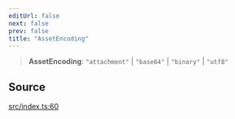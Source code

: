 ```yaml
---
editUrl: false
next: false
prev: false
title: "AssetEncoding"
---
```


> **AssetEncoding**: `"attachment"` \| `"base64"` \| `"binary"` \| `"utf8"`

## Source

[src/index.ts:60](https://github.com/sern-handler/handler/blob/67bb4d4b9fa126f24874a3de1d4378e9fe9aca07/src/index.ts#L60)
